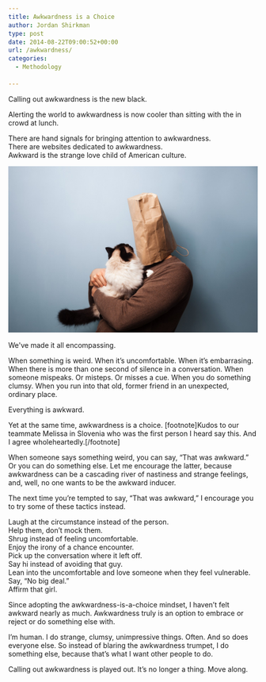 ```yaml
---
title: Awkwardness is a Choice
author: Jordan Shirkman
type: post
date: 2014-08-22T09:00:52+00:00
url: /awkwardness/
categories:
  - Methodology

---
```

Calling out awkwardness is the new black.

Alerting the world to awkwardness is now cooler than sitting with the in crowd at lunch.

There are hand signals for bringing attention to awkwardness.  
There are websites dedicated to awkwardness.  
Awkward is the strange love child of American culture.

![Image](/static/images/awkward.jpeg) 

We've made it all encompassing.

When something is weird. When it’s uncomfortable. When it’s embarrasing. When there is more than one second of silence in a conversation. When someone mispeaks. Or misteps. Or misses a cue. When you do something clumsy. When you run into that old, former friend in an unexpected, ordinary place.

Everything is awkward.

Yet at the same time, awkwardness is a choice. [footnote]Kudos to our teammate Melissa in Slovenia who was the first person I heard say this. And I agree wholeheartedly.[/footnote]

When someone says something weird, you can say, “That was awkward.” Or you can do something else. Let me encourage the latter, because awkwardness can be a cascading river of nastiness and strange feelings, and, well, no one wants to be the awkward inducer.

The next time you’re tempted to say, “That was awkward,” I encourage you to try some of these tactics instead.

Laugh at the circumstance instead of the person.  
Help them, don’t mock them.  
Shrug instead of feeling uncomfortable.  
Enjoy the irony of a chance encounter.  
Pick up the conversation where it left off.  
Say hi instead of avoiding that guy.  
Lean into the uncomfortable and love someone when they feel vulnerable.  
Say, “No big deal.”  
Affirm that girl.

Since adopting the awkwardness-is-a-choice mindset, I haven’t felt awkward nearly as much. Awkwardness truly is an option to embrace or reject or do something else with.

I’m human. I do strange, clumsy, unimpressive things. Often. And so does everyone else. So instead of blaring the awkwardness trumpet, I do something else, because that’s what I want other people to do.

Calling out awkwardness is played out. It’s no longer a thing. Move along.